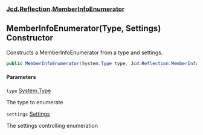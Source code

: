 ### [Jcd.Reflection](Jcd.Reflection.md 'Jcd.Reflection').[MemberInfoEnumerator](Jcd.Reflection.MemberInfoEnumerator.md 'Jcd.Reflection.MemberInfoEnumerator')

## MemberInfoEnumerator(Type, Settings) Constructor

Constructs a MemberInfoEnumerator from a type and settings.

```csharp
public MemberInfoEnumerator(System.Type type, Jcd.Reflection.MemberInfoEnumerator.Settings settings=default(Jcd.Reflection.MemberInfoEnumerator.Settings));
```

#### Parameters

<a name='Jcd.Reflection.MemberInfoEnumerator.MemberInfoEnumerator(System.Type,Jcd.Reflection.MemberInfoEnumerator.Settings).type'></a>

`type` [System.Type](https://docs.microsoft.com/en-us/dotnet/api/System.Type 'System.Type')

The type to enumerate

<a name='Jcd.Reflection.MemberInfoEnumerator.MemberInfoEnumerator(System.Type,Jcd.Reflection.MemberInfoEnumerator.Settings).settings'></a>

`settings` [Settings](Jcd.Reflection.MemberInfoEnumerator.Settings.md 'Jcd.Reflection.MemberInfoEnumerator.Settings')

The settings controlling enumeration